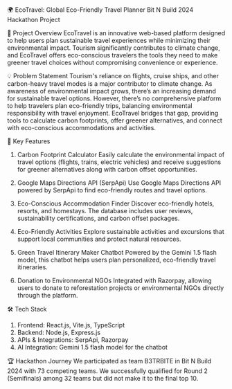 🌍 EcoTravel: Global Eco-Friendly Travel Planner Bit N Build 2024 Hackathon Project

🚀 Project Overview
EcoTravel is an innovative web-based platform designed to help users plan sustainable travel experiences while minimizing their environmental impact. Tourism significantly contributes to climate change, and EcoTravel offers eco-conscious travelers the tools they need to make greener travel choices without compromising convenience or experience.

💡 Problem Statement
Tourism's reliance on flights, cruise ships, and other carbon-heavy travel modes is a major contributor to climate change. As awareness of environmental impact grows, there’s an increasing demand for sustainable travel options. However, there’s no comprehensive platform to help travelers plan eco-friendly trips, balancing environmental responsibility with travel enjoyment. EcoTravel bridges that gap, providing tools to calculate carbon footprints, offer greener alternatives, and connect with eco-conscious accommodations and activities.

🌟 Key Features
1. Carbon Footprint Calculator
Easily calculate the environmental impact of travel options (flights, trains, electric vehicles) and receive suggestions for greener alternatives along with carbon offset opportunities.

2. Google Maps Directions API (SerpApi)
Use Google Maps Directions API powered by SerpApi to find eco-friendly routes and travel options.

3. Eco-Conscious Accommodation Finder
Discover eco-friendly hotels, resorts, and homestays. The database includes user reviews, sustainability certifications, and carbon offset packages.

4. Eco-Friendly Activities
Explore sustainable activities and excursions that support local communities and protect natural resources.

5. Green Travel Itinerary Maker Chatbot
Powered by the Gemini 1.5 flash model, this chatbot helps users plan personalized, eco-friendly travel itineraries.

6. Donation to Environmental NGOs
Integrated with Razorpay, allowing users to donate to reforestation projects or environmental NGOs directly through the platform.

🛠 Tech Stack
1. Frontend: React.js, Vite.js, TypeScript
2. Backend: Node.js, Express.js
3. APIs & Integrations: SerpApi, Razorpay
4. AI Integration: Gemini 1.5 flash model for the chatbot 

🏆 Hackathon Journey
We participated as team B3TRBITE in Bit N Build 2024 with 73 competing teams. We successfully qualified for Round 2 (Semifinals) among 32 teams but did not make it to the final top 10.

